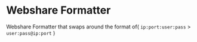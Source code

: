 # Webshare Formatter


Webshare Formatter that swaps around the format of(
`ip:port:user:pass` >  `user:pass@ip:port`
)
